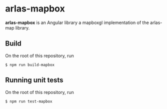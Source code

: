 # arlas-mapbox

**arlas-mapbox** is an Angular library a mapboxgl implementation of the arlas-map library.

## Build

On the root of this repository, run

```shell
$ npm run build-mapbox
```

## Running unit tests

On the root of this repository, run

```shell
$ npm run test-mapbox
```